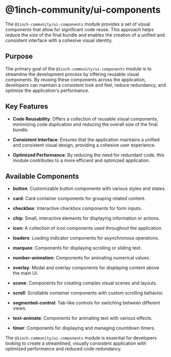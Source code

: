 # @1inch-community/ui-components

The `@1inch-community/ui-components` module provides a set of visual components that allow for
significant code reuse. This approach helps reduce the size of the final bundle and enables the
creation of a unified and consistent interface with a cohesive visual identity.

## Purpose

The primary goal of the `@1inch-community/ui-components` module is to streamline the development
process by offering reusable visual components. By reusing these components across the application,
developers can maintain a consistent look and feel, reduce redundancy, and optimize the
application's performance.

## Key Features

- **Code Reusability**: Offers a collection of reusable visual components, minimizing code
  duplication and reducing the overall size of the final bundle.

- **Consistent Interface**: Ensures that the application maintains a unified and consistent visual
  design, providing a cohesive user experience.

- **Optimized Performance**: By reducing the need for redundant code, this module contributes to a
  more efficient and optimized application.

## Available Components

- **button**: Customizable button components with various styles and states.

- **card**: Card container components for grouping related content.

- **checkbox**: Interactive checkbox components for form inputs.

- **chip**: Small, interactive elements for displaying information or actions.

- **icon**: A collection of icon components used throughout the application.

- **loaders**: Loading indicator components for asynchronous operations.

- **marquee**: Components for displaying scrolling or sliding text.

- **number-animation**: Components for animating numerical values.

- **overlay**: Modal and overlay components for displaying content above the main UI.

- **scene**: Components for creating complex visual scenes and layouts.

- **scroll**: Scrollable container components with custom scrolling behavior.

- **segmented-control**: Tab-like controls for switching between different views.

- **text-animate**: Components for animating text with various effects.

- **timer**: Components for displaying and managing countdown timers.

The `@1inch-community/ui-components` module is essential for developers looking to create a
streamlined, visually consistent application with optimized performance and reduced code redundancy.
